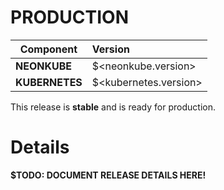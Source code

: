 # PRODUCTION

| Component       | Version                |
| --------------- | :--------------------- |
| **NEONKUBE**    | $<neonkube.version>    |
| **KUBERNETES**  | $<kubernetes.version>  |

This release is **stable** and is ready for production.

# Details

**$TODO: DOCUMENT RELEASE DETAILS HERE!**
